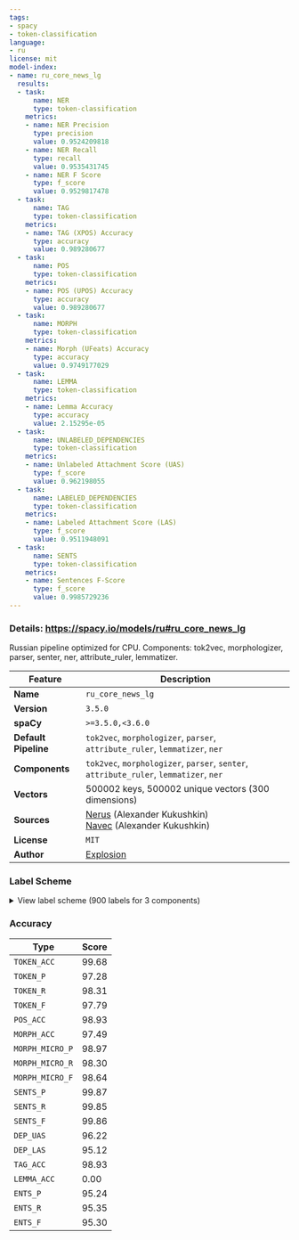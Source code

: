 ```yaml
---
tags:
- spacy
- token-classification
language:
- ru
license: mit
model-index:
- name: ru_core_news_lg
  results:
  - task:
      name: NER
      type: token-classification
    metrics:
    - name: NER Precision
      type: precision
      value: 0.9524209818
    - name: NER Recall
      type: recall
      value: 0.9535431745
    - name: NER F Score
      type: f_score
      value: 0.9529817478
  - task:
      name: TAG
      type: token-classification
    metrics:
    - name: TAG (XPOS) Accuracy
      type: accuracy
      value: 0.989280677
  - task:
      name: POS
      type: token-classification
    metrics:
    - name: POS (UPOS) Accuracy
      type: accuracy
      value: 0.989280677
  - task:
      name: MORPH
      type: token-classification
    metrics:
    - name: Morph (UFeats) Accuracy
      type: accuracy
      value: 0.9749177029
  - task:
      name: LEMMA
      type: token-classification
    metrics:
    - name: Lemma Accuracy
      type: accuracy
      value: 2.15295e-05
  - task:
      name: UNLABELED_DEPENDENCIES
      type: token-classification
    metrics:
    - name: Unlabeled Attachment Score (UAS)
      type: f_score
      value: 0.962198055
  - task:
      name: LABELED_DEPENDENCIES
      type: token-classification
    metrics:
    - name: Labeled Attachment Score (LAS)
      type: f_score
      value: 0.9511948091
  - task:
      name: SENTS
      type: token-classification
    metrics:
    - name: Sentences F-Score
      type: f_score
      value: 0.9985729236
---
```

### Details: https://spacy.io/models/ru#ru_core_news_lg

Russian pipeline optimized for CPU. Components: tok2vec, morphologizer, parser, senter, ner, attribute_ruler, lemmatizer.

| Feature | Description |
| --- | --- |
| **Name** | `ru_core_news_lg` |
| **Version** | `3.5.0` |
| **spaCy** | `>=3.5.0,<3.6.0` |
| **Default Pipeline** | `tok2vec`, `morphologizer`, `parser`, `attribute_ruler`, `lemmatizer`, `ner` |
| **Components** | `tok2vec`, `morphologizer`, `parser`, `senter`, `attribute_ruler`, `lemmatizer`, `ner` |
| **Vectors** | 500002 keys, 500002 unique vectors (300 dimensions) |
| **Sources** | [Nerus](https://github.com/natasha/nerus) (Alexander Kukushkin)<br />[Navec](https://github.com/natasha/navec) (Alexander Kukushkin) |
| **License** | `MIT` |
| **Author** | [Explosion](https://explosion.ai) |

### Label Scheme

<details>

<summary>View label scheme (900 labels for 3 components)</summary>

| Component | Labels |
| --- | --- |
| **`morphologizer`** | `Case=Nom\|Degree=Pos\|Number=Plur\|POS=ADJ`, `Animacy=Anim\|Case=Nom\|Gender=Masc\|Number=Plur\|POS=NOUN`, `Aspect=Perf\|Mood=Ind\|Number=Plur\|POS=VERB\|Tense=Past\|VerbForm=Fin\|Voice=Act`, `Animacy=Inan\|Case=Acc\|POS=NUM`, `Animacy=Inan\|Case=Gen\|Gender=Fem\|Number=Plur\|POS=NOUN`, `Case=Gen\|Degree=Pos\|Gender=Masc\|Number=Sing\|POS=ADJ`, `Animacy=Inan\|Case=Gen\|Gender=Masc\|Number=Sing\|POS=NOUN`, `POS=ADP`, `Case=Gen\|Gender=Fem\|Number=Sing\|POS=DET`, `Animacy=Inan\|Case=Gen\|Gender=Fem\|Number=Sing\|POS=NOUN`, `POS=PUNCT`, `Degree=Pos\|POS=ADV`, `Aspect=Imp\|Mood=Ind\|Number=Plur\|POS=VERB\|Tense=Past\|VerbForm=Fin\|Voice=Mid`, `Animacy=Inan\|Case=Nom\|Gender=Masc\|Number=Plur\|POS=NOUN`, `Animacy=Anim\|Case=Gen\|Gender=Masc\|Number=Plur\|POS=NOUN`, `Aspect=Perf\|Case=Gen\|Number=Plur\|POS=VERB\|Tense=Past\|VerbForm=Part\|Voice=Pass`, `Case=Loc\|Degree=Pos\|Number=Plur\|POS=ADJ`, `Animacy=Inan\|Case=Loc\|Gender=Neut\|Number=Plur\|POS=NOUN`, `Animacy=Inan\|Case=Loc\|Gender=Neut\|Number=Sing\|POS=PRON`, `Aspect=Imp\|Mood=Ind\|Number=Sing\|POS=VERB\|Person=Third\|Tense=Pres\|VerbForm=Fin\|Voice=Act`, `Animacy=Inan\|Case=Nom\|Gender=Neut\|Number=Sing\|POS=NOUN`, `Foreign=Yes\|POS=PROPN`, `Case=Loc\|Gender=Fem\|Number=Sing\|POS=NUM`, `Aspect=Imp\|Gender=Neut\|Mood=Ind\|Number=Sing\|POS=VERB\|Tense=Past\|VerbForm=Fin\|Voice=Act`, `Animacy=Anim\|Case=Gen\|Gender=Masc\|Number=Sing\|POS=NOUN`, `Animacy=Inan\|Case=Loc\|Gender=Masc\|Number=Sing\|POS=NOUN`, `POS=NUM`, `Animacy=Inan\|Case=Gen\|Gender=Masc\|Number=Plur\|POS=NOUN`, `Case=Nom\|Gender=Masc\|Number=Sing\|POS=PRON\|Person=Third`, `Aspect=Imp\|Gender=Masc\|Mood=Ind\|Number=Sing\|POS=AUX\|Tense=Past\|VerbForm=Fin\|Voice=Act`, `Animacy=Anim\|Case=Ins\|Gender=Masc\|Number=Sing\|POS=NOUN`, `Animacy=Inan\|Case=Dat\|Gender=Neut\|Number=Sing\|POS=NOUN`, `POS=DET`, `Animacy=Inan\|Case=Nom\|Gender=Fem\|Number=Sing\|POS=NOUN`, `Aspect=Perf\|Gender=Fem\|Mood=Ind\|Number=Sing\|POS=VERB\|Tense=Past\|VerbForm=Fin\|Voice=Act`, `Case=Dat\|Degree=Pos\|Number=Plur\|POS=ADJ`, `Animacy=Inan\|Case=Dat\|Gender=Fem\|Number=Plur\|POS=NOUN`, `Animacy=Inan\|Case=Nom\|Gender=Masc\|Number=Sing\|POS=NOUN`, `Aspect=Perf\|Gender=Masc\|Mood=Ind\|Number=Sing\|POS=VERB\|Tense=Past\|VerbForm=Fin\|Voice=Act`, `POS=SCONJ`, `Animacy=Inan\|Case=Ins\|Gender=Neut\|Number=Sing\|POS=NOUN`, `Case=Acc\|Gender=Neut\|Number=Sing\|POS=PRON\|Person=Third`, `Case=Acc\|POS=NUM`, `Case=Ins\|Degree=Pos\|Number=Plur\|POS=ADJ`, `Animacy=Inan\|Case=Ins\|Gender=Masc\|Number=Plur\|POS=NOUN`, `POS=CCONJ`, `Case=Nom\|POS=NUM`, `Animacy=Inan\|Case=Dat\|Gender=Masc\|Number=Sing\|POS=NOUN`, `Aspect=Perf\|Gender=Masc\|Number=Sing\|POS=VERB\|StyleVariant=Short\|Tense=Past\|VerbForm=Part\|Voice=Pass`, `Case=Nom\|Degree=Pos\|Gender=Masc\|Number=Sing\|POS=ADJ`, `Case=Ins\|Degree=Pos\|Gender=Neut\|Number=Sing\|POS=ADJ`, `Aspect=Imp\|Mood=Ind\|Number=Plur\|POS=VERB\|Person=Third\|Tense=Pres\|VerbForm=Fin\|Voice=Act`, `Case=Nom\|Gender=Masc\|Number=Sing\|POS=DET`, `Aspect=Imp\|Gender=Masc\|Mood=Ind\|Number=Sing\|POS=VERB\|Tense=Past\|VerbForm=Fin\|Voice=Act`, `Case=Acc\|Degree=Pos\|Gender=Fem\|Number=Sing\|POS=ADJ`, `Animacy=Inan\|Case=Acc\|Gender=Fem\|Number=Sing\|POS=NOUN`, `Case=Nom\|Gender=Fem\|Number=Sing\|POS=PRON`, `Aspect=Imp\|Mood=Ind\|Number=Sing\|POS=VERB\|Person=Third\|Tense=Pres\|VerbForm=Fin\|Voice=Mid`, `Case=Ins\|Degree=Pos\|Gender=Fem\|Number=Sing\|POS=ADJ`, `Animacy=Anim\|Case=Nom\|Gender=Fem\|Number=Sing\|POS=NOUN`, `Case=Dat\|Degree=Pos\|Gender=Fem\|Number=Sing\|POS=ADJ`, `Animacy=Inan\|Case=Dat\|Gender=Fem\|Number=Sing\|POS=NOUN`, `Animacy=Inan\|Case=Gen\|Gender=Neut\|Number=Sing\|POS=NOUN`, `Animacy=Inan\|Case=Nom\|Gender=Neut\|Number=Plur\|POS=NOUN`, `Degree=Pos\|Number=Plur\|POS=ADJ\|StyleVariant=Short`, `Aspect=Imp\|Mood=Ind\|Number=Plur\|POS=AUX\|Tense=Past\|VerbForm=Fin\|Voice=Act`, `Aspect=Perf\|POS=VERB\|VerbForm=Inf\|Voice=Act`, `Animacy=Inan\|Case=Acc\|Gender=Neut\|Number=Sing\|POS=PRON`, `Case=Loc\|Degree=Pos\|Gender=Fem\|Number=Sing\|POS=ADJ`, `Animacy=Inan\|Case=Loc\|Gender=Fem\|Number=Sing\|POS=NOUN`, `Animacy=Inan\|Case=Loc\|Gender=Masc\|Number=Plur\|POS=NOUN`, `Case=Gen\|Degree=Pos\|Gender=Fem\|Number=Sing\|POS=ADJ`, `Aspect=Perf\|Number=Plur\|POS=VERB\|StyleVariant=Short\|Tense=Past\|VerbForm=Part\|Voice=Pass`, `Animacy=Anim\|Case=Acc\|Gender=Masc\|POS=NUM`, `Animacy=Anim\|Case=Gen\|Gender=Fem\|Number=Plur\|POS=NOUN`, `Animacy=Anim\|Case=Acc\|Gender=Neut\|Number=Plur\|POS=NOUN`, `Mood=Cnd\|POS=SCONJ`, `Case=Nom\|Number=Plur\|POS=PRON\|Person=Third`, `POS=PART\|Polarity=Neg`, `Aspect=Imp\|POS=VERB\|VerbForm=Inf\|Voice=Mid`, `Animacy=Inan\|Aspect=Perf\|Case=Acc\|Number=Plur\|POS=VERB\|Tense=Past\|VerbForm=Part\|Voice=Pass`, `Animacy=Inan\|Case=Acc\|Gender=Fem\|Number=Plur\|POS=NOUN`, `POS=SPACE`, `Case=Nom\|Number=Plur\|POS=DET`, `Aspect=Imp\|Mood=Ind\|Number=Plur\|POS=VERB\|Tense=Past\|VerbForm=Fin\|Voice=Act`, `Animacy=Anim\|Case=Acc\|Gender=Masc\|Number=Sing\|POS=NOUN`, `Aspect=Imp\|Gender=Neut\|Mood=Ind\|Number=Sing\|POS=VERB\|Tense=Past\|VerbForm=Fin\|Voice=Mid`, `Animacy=Inan\|Case=Acc\|Gender=Masc\|Number=Sing\|POS=NOUN`, `Animacy=Anim\|Case=Acc\|Number=Plur\|POS=PRON`, `Animacy=Inan\|Case=Acc\|Gender=Neut\|Number=Sing\|POS=NOUN`, `Case=Gen\|Degree=Pos\|Gender=Neut\|Number=Sing\|POS=ADJ`, `Animacy=Anim\|Case=Gen\|Gender=Masc\|Number=Sing\|POS=PROPN`, `Animacy=Anim\|Case=Nom\|Gender=Fem\|Number=Sing\|POS=PROPN`, `Aspect=Imp\|Gender=Fem\|Mood=Ind\|Number=Sing\|POS=VERB\|Tense=Past\|VerbForm=Fin\|Voice=Act`, `POS=INTJ`, `Animacy=Inan\|Case=Loc\|Gender=Fem\|Number=Plur\|POS=NOUN`, `Animacy=Inan\|Case=Nom\|Gender=Neut\|Number=Sing\|POS=PRON`, `Aspect=Imp\|Gender=Fem\|Mood=Ind\|Number=Sing\|POS=AUX\|Tense=Past\|VerbForm=Fin\|Voice=Act`, `Case=Nom\|Degree=Pos\|Gender=Fem\|Number=Sing\|POS=ADJ`, `Case=Acc\|Gender=Masc\|Number=Sing\|POS=PRON\|Person=Third`, `Case=Nom\|Number=Plur\|POS=PRON`, `Aspect=Imp\|Gender=Masc\|Mood=Ind\|Number=Sing\|POS=VERB\|Tense=Past\|VerbForm=Fin\|Voice=Mid`, `Aspect=Imp\|Gender=Masc\|Mood=Ind\|Number=Sing\|POS=VERB\|Tense=Past\|VerbForm=Fin\|Voice=Pass`, `Degree=Pos\|Gender=Fem\|Number=Sing\|POS=ADJ\|StyleVariant=Short`, `Case=Gen\|Gender=Masc\|Number=Sing\|POS=PRON\|Person=Third`, `Case=Gen\|POS=PRON`, `Animacy=Inan\|Case=Dat\|Gender=Neut\|Number=Plur\|POS=NOUN`, `Animacy=Anim\|Case=Nom\|Gender=Masc\|Number=Sing\|POS=PROPN`, `Aspect=Imp\|POS=VERB\|VerbForm=Inf\|Voice=Act`, `Animacy=Anim\|Case=Nom\|Gender=Masc\|Number=Sing\|POS=NOUN`, `Case=Acc\|Gender=Fem\|Number=Sing\|POS=PRON\|Person=Third`, `Animacy=Inan\|Case=Acc\|Number=Plur\|POS=DET`, `Case=Nom\|POS=PRON`, `Animacy=Anim\|Case=Ins\|Gender=Masc\|Number=Plur\|POS=NOUN`, `POS=ADJ`, `Case=Loc\|Degree=Pos\|Gender=Masc\|Number=Sing\|POS=ADJ`, `Animacy=Inan\|Case=Gen\|Gender=Fem\|Number=Sing\|POS=PROPN`, `Aspect=Imp\|Mood=Ind\|Number=Sing\|POS=AUX\|Person=Third\|Tense=Pres\|VerbForm=Fin\|Voice=Act`, `Case=Nom\|Gender=Fem\|Number=Sing\|POS=PRON\|Person=Third`, `Case=Ins\|Gender=Masc\|Number=Sing\|POS=DET`, `Animacy=Inan\|Case=Ins\|Gender=Masc\|Number=Sing\|POS=NOUN`, `Aspect=Perf\|Case=Acc\|Gender=Neut\|Number=Sing\|POS=VERB\|Tense=Past\|VerbForm=Part\|Voice=Pass`, `Animacy=Inan\|Case=Loc\|Gender=Neut\|Number=Sing\|POS=NOUN`, `Animacy=Inan\|Case=Gen\|Gender=Masc\|Number=Sing\|POS=PROPN`, `Case=Nom\|Number=Sing\|POS=PRON\|Person=First`, `Aspect=Imp\|Mood=Ind\|Number=Sing\|POS=VERB\|Person=First\|Tense=Pres\|VerbForm=Fin\|Voice=Act`, `Animacy=Inan\|Case=Acc\|Degree=Pos\|Gender=Masc\|Number=Sing\|POS=ADJ`, `Mood=Cnd\|POS=AUX`, `Case=Nom\|Number=Plur\|POS=PRON\|Person=First`, `Case=Gen\|Number=Plur\|POS=DET`, `Animacy=Inan\|Case=Ins\|Gender=Masc\|Number=Sing\|POS=PROPN`, `Aspect=Imp\|Case=Gen\|Gender=Masc\|Number=Sing\|POS=VERB\|Tense=Pres\|VerbForm=Part\|Voice=Act`, `Animacy=Inan\|Case=Ins\|Gender=Neut\|Number=Sing\|POS=PRON`, `Aspect=Perf\|POS=VERB\|VerbForm=Inf\|Voice=Mid`, `Aspect=Perf\|Case=Gen\|Number=Plur\|POS=VERB\|Tense=Past\|VerbForm=Part\|Voice=Act`, `Animacy=Inan\|Case=Acc\|Gender=Masc\|Number=Sing\|POS=PROPN`, `Animacy=Inan\|Case=Acc\|Gender=Neut\|Number=Sing\|POS=DET`, `POS=PART`, `Case=Dat\|Gender=Masc\|Number=Sing\|POS=DET`, `Aspect=Perf\|Mood=Ind\|Number=Plur\|POS=VERB\|Person=Third\|Tense=Fut\|VerbForm=Fin\|Voice=Mid`, `Aspect=Perf\|Gender=Masc\|Mood=Ind\|Number=Sing\|POS=VERB\|Tense=Past\|VerbForm=Fin\|Voice=Mid`, `Case=Nom\|Gender=Masc\|Number=Sing\|POS=NUM`, `Animacy=Anim\|Case=Dat\|Gender=Fem\|Number=Sing\|POS=PROPN`, `Aspect=Perf\|Mood=Ind\|Number=Sing\|POS=VERB\|Person=Third\|Tense=Fut\|VerbForm=Fin\|Voice=Mid`, `Case=Loc\|Gender=Masc\|Number=Sing\|POS=DET`, `Aspect=Perf\|Gender=Neut\|Mood=Ind\|Number=Sing\|POS=VERB\|Tense=Past\|VerbForm=Fin\|Voice=Act`, `Degree=Pos\|Gender=Neut\|Number=Sing\|POS=ADJ\|StyleVariant=Short`, `Animacy=Inan\|Case=Gen\|Gender=Neut\|Number=Plur\|POS=NOUN`, `Animacy=Anim\|Case=Dat\|Gender=Masc\|Number=Sing\|POS=NOUN`, `Case=Nom\|Gender=Neut\|Number=Sing\|POS=PRON\|Person=Third`, `Aspect=Perf\|Gender=Neut\|Number=Sing\|POS=VERB\|StyleVariant=Short\|Tense=Past\|VerbForm=Part\|Voice=Pass`, `Animacy=Inan\|Case=Loc\|Gender=Fem\|Number=Sing\|POS=PROPN`, `Animacy=Inan\|Case=Acc\|Gender=Masc\|Number=Plur\|POS=NOUN`, `Aspect=Perf\|Mood=Ind\|Number=Plur\|POS=VERB\|Person=Third\|Tense=Fut\|VerbForm=Fin\|Voice=Act`, `Aspect=Perf\|Mood=Ind\|Number=Plur\|POS=VERB\|Tense=Past\|VerbForm=Fin\|Voice=Mid`, `Animacy=Inan\|Case=Gen\|Gender=Neut\|Number=Sing\|POS=PRON`, `Aspect=Perf\|Case=Loc\|Gender=Neut\|Number=Sing\|POS=VERB\|Tense=Past\|VerbForm=Part\|Voice=Pass`, `Animacy=Inan\|Case=Loc\|Gender=Neut\|Number=Sing\|POS=PROPN`, `Case=Dat\|Degree=Pos\|Gender=Masc\|Number=Sing\|POS=ADJ`, `Animacy=Inan\|Case=Dat\|Gender=Masc\|Number=Plur\|POS=PROPN`, `Animacy=Inan\|Case=Acc\|Degree=Pos\|Number=Plur\|POS=ADJ`, `Animacy=Inan\|Case=Acc\|Gender=Neut\|Number=Plur\|POS=NOUN`, `Foreign=Yes\|POS=X`, `Animacy=Inan\|Case=Loc\|Gender=Masc\|Number=Sing\|POS=PROPN`, `Aspect=Imp\|POS=VERB\|Tense=Pres\|VerbForm=Conv\|Voice=Act`, `Case=Gen\|Degree=Pos\|Number=Plur\|POS=ADJ`, `Animacy=Inan\|Case=Ins\|Gender=Fem\|Number=Sing\|POS=NOUN`, `Aspect=Imp\|Gender=Neut\|Mood=Ind\|Number=Sing\|POS=AUX\|Tense=Past\|VerbForm=Fin\|Voice=Act`, `Case=Nom\|Degree=Pos\|Gender=Neut\|Number=Sing\|POS=ADJ`, `Aspect=Imp\|Case=Nom\|Number=Plur\|POS=VERB\|Tense=Past\|VerbForm=Part\|Voice=Act`, `Case=Gen\|POS=NUM`, `Animacy=Inan\|Case=Acc\|Gender=Masc\|POS=NUM`, `Aspect=Imp\|Case=Gen\|Number=Plur\|POS=VERB\|Tense=Pres\|VerbForm=Part\|Voice=Act`, `Animacy=Inan\|Case=Ins\|Gender=Fem\|Number=Sing\|POS=PROPN`, `Animacy=Inan\|Case=Ins\|Gender=Neut\|Number=Sing\|POS=PROPN`, `Animacy=Inan\|Case=Nom\|Gender=Fem\|Number=Plur\|POS=NOUN`, `Aspect=Imp\|Mood=Ind\|Number=Sing\|POS=VERB\|Person=Third\|Tense=Pres\|VerbForm=Fin\|Voice=Pass`, `Aspect=Imp\|POS=VERB\|VerbForm=Inf\|Voice=Pass`, `Case=Gen\|Gender=Fem\|Number=Sing\|POS=NUM`, `Case=Ins\|Degree=Pos\|Gender=Masc\|Number=Sing\|POS=ADJ`, `Animacy=Inan\|Case=Acc\|Degree=Pos\|Gender=Neut\|Number=Sing\|POS=ADJ`, `Aspect=Perf\|Mood=Ind\|Number=Sing\|POS=VERB\|Person=Third\|Tense=Fut\|VerbForm=Fin\|Voice=Act`, `Animacy=Inan\|Case=Ins\|Gender=Neut\|Number=Plur\|POS=NOUN`, `Case=Loc\|Gender=Fem\|Number=Sing\|POS=DET`, `Animacy=Inan\|Case=Nom\|Gender=Masc\|Number=Sing\|POS=PROPN`, `Case=Loc\|Gender=Masc\|Number=Sing\|POS=PRON`, `Aspect=Perf\|Gender=Neut\|Mood=Ind\|Number=Sing\|POS=VERB\|Tense=Past\|VerbForm=Fin\|Voice=Mid`, `Animacy=Anim\|Case=Dat\|Gender=Masc\|Number=Plur\|POS=NOUN`, `Animacy=Anim\|Case=Acc\|Gender=Masc\|Number=Plur\|POS=NOUN`, `Animacy=Anim\|Case=Acc\|Gender=Masc\|Number=Sing\|POS=PROPN`, `Animacy=Anim\|Case=Ins\|Gender=Masc\|Number=Sing\|POS=PROPN`, `Aspect=Perf\|Case=Gen\|Gender=Masc\|Number=Sing\|POS=VERB\|Tense=Past\|VerbForm=Part\|Voice=Act`, `Animacy=Inan\|Case=Nom\|Gender=Fem\|Number=Sing\|POS=PROPN`, `Animacy=Inan\|Case=Acc\|Number=Plur\|POS=PRON\|Person=Third`, `Case=Nom\|Gender=Masc\|Number=Sing\|POS=PRON`, `Case=Dat\|POS=PRON`, `Aspect=Imp\|Mood=Ind\|Number=Plur\|POS=VERB\|Person=Third\|Tense=Pres\|VerbForm=Fin\|Voice=Mid`, `Animacy=Inan\|Case=Nom\|Gender=Neut\|Number=Sing\|POS=PROPN`, `Animacy=Inan\|Case=Nom\|Gender=Fem\|Number=Plur\|POS=PROPN`, `Case=Dat\|Gender=Fem\|Number=Sing\|POS=PRON`, `Case=Ins\|Number=Plur\|POS=PRON\|Person=Third`, `Animacy=Inan\|Case=Acc\|Gender=Fem\|Number=Sing\|POS=PROPN`, `Animacy=Inan\|Case=Dat\|Gender=Masc\|Number=Plur\|POS=NOUN`, `Aspect=Perf\|Case=Gen\|Gender=Fem\|Number=Sing\|POS=VERB\|Tense=Past\|VerbForm=Part\|Voice=Pass`, `Aspect=Imp\|POS=AUX\|VerbForm=Inf\|Voice=Act`, `Aspect=Imp\|Mood=Ind\|Number=Plur\|POS=AUX\|Person=Third\|Tense=Pres\|VerbForm=Fin\|Voice=Act`, `Aspect=Imp\|Case=Gen\|Gender=Fem\|Number=Sing\|POS=VERB\|Tense=Pres\|VerbForm=Part\|Voice=Act`, `Aspect=Perf\|Case=Dat\|Number=Plur\|POS=VERB\|Tense=Past\|VerbForm=Part\|Voice=Pass`, `Degree=Pos\|Gender=Masc\|Number=Sing\|POS=ADJ\|StyleVariant=Short`, `Degree=Cmp\|POS=ADV`, `Aspect=Perf\|Case=Loc\|Number=Plur\|POS=VERB\|Tense=Past\|VerbForm=Part\|Voice=Pass`, `Aspect=Imp\|Case=Ins\|Gender=Fem\|Number=Sing\|POS=VERB\|Tense=Pres\|VerbForm=Part\|Voice=Pass`, `Aspect=Perf\|Gender=Fem\|Mood=Ind\|Number=Sing\|POS=VERB\|Tense=Past\|VerbForm=Fin\|Voice=Mid`, `Aspect=Imp\|Gender=Neut\|Mood=Ind\|Number=Sing\|POS=VERB\|Tense=Past\|VerbForm=Fin\|Voice=Pass`, `Aspect=Imp\|Mood=Ind\|Number=Plur\|POS=AUX\|Person=First\|Tense=Pres\|VerbForm=Fin\|Voice=Act`, `Case=Ins\|Number=Plur\|POS=DET`, `Aspect=Perf\|Mood=Ind\|Number=Plur\|POS=VERB\|Person=First\|Tense=Fut\|VerbForm=Fin\|Voice=Act`, `Aspect=Imp\|Case=Acc\|Gender=Fem\|Number=Sing\|POS=VERB\|Tense=Pres\|VerbForm=Part\|Voice=Act`, `Animacy=Inan\|Case=Dat\|Gender=Neut\|Number=Sing\|POS=PRON`, `Case=Loc\|Degree=Pos\|Gender=Neut\|Number=Sing\|POS=ADJ`, `Animacy=Inan\|Case=Gen\|Gender=Fem\|Number=Plur\|POS=PROPN`, `Case=Nom\|Gender=Neut\|Number=Sing\|POS=DET`, `Animacy=Inan\|Case=Gen\|Gender=Neut\|Number=Sing\|POS=PROPN`, `Aspect=Imp\|Case=Nom\|Number=Plur\|POS=VERB\|Tense=Pres\|VerbForm=Part\|Voice=Act`, `Case=Gen\|Gender=Masc\|POS=NUM`, `Animacy=Anim\|Case=Dat\|Gender=Fem\|Number=Sing\|POS=NOUN`, `Aspect=Imp\|Case=Ins\|Gender=Fem\|Number=Sing\|POS=VERB\|Tense=Pres\|VerbForm=Part\|Voice=Act`, `Animacy=Anim\|Case=Ins\|Gender=Fem\|Number=Sing\|POS=NOUN`, `Aspect=Imp\|Case=Nom\|Gender=Fem\|Number=Sing\|POS=VERB\|Tense=Past\|VerbForm=Part\|Voice=Act`, `Aspect=Perf\|Gender=Fem\|Number=Sing\|POS=VERB\|StyleVariant=Short\|Tense=Past\|VerbForm=Part\|Voice=Pass`, `Aspect=Perf\|POS=VERB\|Tense=Past\|VerbForm=Conv\|Voice=Act`, `Aspect=Imp\|Case=Ins\|Gender=Masc\|Number=Sing\|POS=VERB\|Tense=Pres\|VerbForm=Part\|Voice=Pass`, `Case=Loc\|Gender=Neut\|Number=Sing\|POS=DET`, `Animacy=Anim\|Case=Gen\|Gender=Fem\|Number=Sing\|POS=NOUN`, `Animacy=Inan\|Case=Acc\|Gender=Neut\|Number=Sing\|POS=PROPN`, `Aspect=Imp\|Case=Loc\|Gender=Masc\|Number=Sing\|POS=VERB\|Tense=Pres\|VerbForm=Part\|Voice=Act`, `Aspect=Imp\|Case=Dat\|Number=Plur\|POS=VERB\|Tense=Pres\|VerbForm=Part\|Voice=Act`, `Aspect=Perf\|Case=Nom\|Gender=Masc\|Number=Sing\|POS=VERB\|Tense=Past\|VerbForm=Part\|Voice=Pass`, `Aspect=Perf\|Case=Loc\|Gender=Fem\|Number=Sing\|POS=VERB\|Tense=Past\|VerbForm=Part\|Voice=Pass`, `Case=Dat\|Number=Sing\|POS=PRON\|Person=Second`, `Case=Nom\|Gender=Fem\|Number=Sing\|POS=DET`, `POS=ADV`, `Case=Acc\|POS=PRON`, `Animacy=Anim\|Case=Loc\|Gender=Masc\|Number=Sing\|POS=NOUN`, `Case=Ins\|Gender=Masc\|Number=Sing\|POS=NUM`, `Case=Ins\|POS=NUM`, `Aspect=Imp\|Mood=Ind\|Number=Plur\|POS=VERB\|Person=First\|Tense=Pres\|VerbForm=Fin\|Voice=Act`, `Aspect=Perf\|Case=Nom\|Gender=Fem\|Number=Sing\|POS=VERB\|Tense=Past\|VerbForm=Part\|Voice=Pass`, `Animacy=Inan\|Case=Ins\|Gender=Fem\|Number=Plur\|POS=NOUN`, `Case=Gen\|Gender=Masc\|Number=Sing\|POS=DET`, `Aspect=Imp\|Case=Nom\|Gender=Masc\|Number=Sing\|POS=VERB\|Tense=Pres\|VerbForm=Part\|Voice=Act`, `Animacy=Anim\|Case=Acc\|Degree=Pos\|Number=Plur\|POS=ADJ`, `Case=Dat\|Gender=Fem\|Number=Sing\|POS=PRON\|Person=Third`, `Case=Gen\|Gender=Masc\|Number=Sing\|POS=NUM`, `Case=Acc\|Gender=Masc\|Number=Sing\|POS=DET`, `Aspect=Perf\|Case=Ins\|Gender=Fem\|Number=Sing\|POS=VERB\|Tense=Past\|VerbForm=Part\|Voice=Pass`, `Case=Loc\|POS=PRON`, `Animacy=Inan\|Case=Acc\|Degree=Pos\|Number=Plur\|POS=DET`, `Animacy=Inan\|Case=Dat\|Gender=Masc\|Number=Sing\|POS=PROPN`, `Case=Loc\|Gender=Masc\|Number=Sing\|POS=PRON\|Person=Third`, `Animacy=Anim\|Aspect=Perf\|Case=Acc\|Gender=Masc\|Number=Sing\|POS=VERB\|Tense=Past\|VerbForm=Part\|Voice=Pass`, `Case=Loc\|Gender=Fem\|Number=Sing\|POS=PRON`, `Aspect=Perf\|Case=Ins\|Number=Plur\|POS=VERB\|Tense=Past\|VerbForm=Part\|Voice=Pass`, `Animacy=Anim\|Case=Acc\|Degree=Pos\|Gender=Masc\|Number=Sing\|POS=ADJ`, `Aspect=Imp\|Mood=Imp\|Number=Plur\|POS=VERB\|Person=Second\|VerbForm=Fin\|Voice=Act`, `Case=Nom\|Number=Plur\|POS=PRON\|Person=Second`, `Aspect=Perf\|Mood=Ind\|Number=Plur\|POS=VERB\|Person=Second\|Tense=Fut\|VerbForm=Fin\|Voice=Act`, `POS=SYM`, `Degree=Cmp\|POS=ADJ`, `Animacy=Inan\|Case=Dat\|Gender=Fem\|Number=Sing\|POS=PROPN`, `Aspect=Imp\|Case=Nom\|Gender=Masc\|Number=Sing\|POS=VERB\|Tense=Pres\|VerbForm=Part\|Voice=Pass`, `Case=Acc\|Gender=Masc\|POS=NUM`, `Animacy=Inan\|Case=Nom\|Gender=Masc\|Number=Plur\|POS=PROPN`, `Case=Nom\|Gender=Fem\|POS=NUM`, `Animacy=Inan\|Case=Loc\|Gender=Masc\|Number=Plur\|POS=PROPN`, `Animacy=Anim\|Case=Acc\|Gender=Fem\|Number=Sing\|POS=NOUN`, `Animacy=Anim\|Case=Acc\|Gender=Fem\|Number=Sing\|POS=PROPN`, `Aspect=Perf\|Case=Gen\|Gender=Masc\|Number=Sing\|POS=VERB\|Tense=Past\|VerbForm=Part\|Voice=Pass`, `Animacy=Inan\|Case=Gen\|Gender=Masc\|Number=Plur\|POS=PROPN`, `Degree=Pos\|POS=ADJ`, `Case=Ins\|Degree=Sup\|Gender=Fem\|Number=Sing\|POS=ADJ`, `Animacy=Inan\|Case=Ins\|Gender=Masc\|Number=Plur\|POS=PROPN`, `Animacy=Anim\|Case=Dat\|Gender=Masc\|Number=Sing\|POS=PROPN`, `Aspect=Imp\|Mood=Ind\|Number=Plur\|POS=VERB\|Tense=Past\|VerbForm=Fin\|Voice=Pass`, `Aspect=Imp\|Case=Acc\|Gender=Fem\|Number=Sing\|POS=VERB\|Tense=Pres\|VerbForm=Part\|Voice=Pass`, `Case=Gen\|Number=Plur\|POS=PRON\|Person=Third`, `Animacy=Inan\|Case=Acc\|Number=Plur\|POS=PRON`, `Animacy=Anim\|Case=Nom\|Gender=Neut\|Number=Plur\|POS=NOUN`, `Animacy=Anim\|Case=Gen\|Gender=Neut\|Number=Plur\|POS=NOUN`, `Degree=Pos\|Gender=Neut\|Number=Sing\|POS=PUNCT\|StyleVariant=Short`, `Case=Ins\|Degree=Sup\|Gender=Neut\|Number=Sing\|POS=ADJ`, `Aspect=Imp\|Case=Nom\|Gender=Fem\|Number=Sing\|POS=VERB\|Tense=Pres\|VerbForm=Part\|Voice=Pass`, `Animacy=Anim\|Case=Ins\|Gender=Fem\|Number=Plur\|POS=NOUN`, `Animacy=Anim\|Case=Acc\|Gender=Fem\|Number=Plur\|POS=NOUN`, `Case=Dat\|Degree=Pos\|Gender=Neut\|Number=Sing\|POS=ADJ`, `Animacy=Anim\|Case=Nom\|Gender=Fem\|Number=Plur\|POS=NOUN`, `Animacy=Anim\|Case=Dat\|Gender=Fem\|Number=Plur\|POS=NOUN`, `Animacy=Inan\|Case=Nom\|Gender=Neut\|Number=Sing\|POS=SCONJ`, `Case=Loc\|Gender=Neut\|Number=Sing\|POS=PRON`, `Aspect=Imp\|Case=Nom\|Gender=Fem\|Number=Sing\|POS=VERB\|Tense=Pres\|VerbForm=Part\|Voice=Act`, `Aspect=Imp\|Gender=Fem\|Mood=Ind\|Number=Sing\|POS=VERB\|Tense=Past\|VerbForm=Fin\|Voice=Mid`, `Aspect=Imp\|Mood=Ind\|Number=Sing\|POS=VERB\|Person=First\|Tense=Pres\|VerbForm=Fin\|Voice=Mid`, `Case=Dat\|Number=Sing\|POS=PRON\|Person=First`, `Case=Acc\|Gender=Fem\|Number=Sing\|POS=DET`, `Aspect=Imp\|Mood=Ind\|Number=Plur\|POS=VERB\|Person=Second\|Tense=Pres\|VerbForm=Fin\|Voice=Mid`, `POS=NOUN`, `Case=Dat\|Number=Plur\|POS=PRON\|Person=Third`, `Degree=Cmp\|POS=NUM`, `Case=Gen\|Gender=Neut\|Number=Sing\|POS=NUM`, `Aspect=Imp\|Case=Nom\|Number=Plur\|POS=VERB\|Tense=Pres\|VerbForm=Part\|Voice=Pass`, `Case=Loc\|Number=Plur\|POS=DET`, `Aspect=Perf\|Case=Gen\|Gender=Neut\|Number=Sing\|POS=VERB\|Tense=Past\|VerbForm=Part\|Voice=Pass`, `Aspect=Perf\|Case=Nom\|Gender=Neut\|Number=Sing\|POS=VERB\|Tense=Past\|VerbForm=Part\|Voice=Act`, `Case=Dat\|POS=NUM`, `Animacy=Anim\|Aspect=Imp\|Case=Acc\|Number=Plur\|POS=VERB\|Tense=Pres\|VerbForm=Part\|Voice=Act`, `Case=Ins\|Gender=Fem\|Number=Sing\|POS=PRON\|Person=Third`, `Animacy=Anim\|Case=Voc\|Gender=Masc\|Number=Sing\|POS=NOUN`, `Case=Gen\|Gender=Fem\|Number=Sing\|POS=PRON\|Person=Third`, `Case=Nom\|Degree=Pos\|Gender=Fem\|Number=Sing\|POS=NUM`, `Animacy=Anim\|Case=Gen\|Gender=Fem\|Number=Sing\|POS=PROPN`, `Animacy=Anim\|Case=Nom\|Gender=Neut\|Number=Sing\|POS=NOUN`, `Animacy=Inan\|Case=Acc\|Gender=Fem\|POS=NUM`, `Aspect=Perf\|Case=Loc\|Gender=Masc\|Number=Sing\|POS=VERB\|Tense=Past\|VerbForm=Part\|Voice=Act`, `Aspect=Perf\|Case=Acc\|Gender=Fem\|Number=Sing\|POS=VERB\|Tense=Past\|VerbForm=Part\|Voice=Act`, `Animacy=Anim\|Case=Acc\|Gender=Masc\|Number=Sing\|POS=PRON`, `Case=Ins\|Gender=Fem\|Number=Sing\|POS=DET`, `Animacy=Anim\|Case=Gen\|Gender=Masc\|Number=Plur\|POS=PROPN`, `Animacy=Inan\|Case=Par\|Gender=Masc\|Number=Sing\|POS=NOUN`, `Aspect=Imp\|Gender=Fem\|Mood=Ind\|Number=Sing\|POS=VERB\|Tense=Past\|VerbForm=Fin\|Voice=Pass`, `Aspect=Perf\|Case=Nom\|Number=Plur\|POS=VERB\|Tense=Past\|VerbForm=Part\|Voice=Act`, `Case=Gen\|Gender=Masc\|Number=Sing\|POS=PRON`, `Case=Gen\|Number=Plur\|POS=DET\|Person=Third`, `Animacy=Inan\|Case=Dat\|Gender=Neut\|Number=Sing\|POS=PROPN`, `Animacy=Inan\|Case=Gen\|Gender=Masc\|Number=Sing\|POS=ADV`, `Case=Nom\|Gender=Fem\|Number=Sing\|POS=NUM`, `Aspect=Perf\|Case=Loc\|Gender=Masc\|Number=Sing\|POS=VERB\|Tense=Past\|VerbForm=Part\|Voice=Pass`, `Aspect=Imp\|Case=Gen\|Gender=Masc\|Number=Sing\|POS=VERB\|Tense=Pres\|VerbForm=Part\|Voice=Pass`, `Case=Nom\|Gender=Masc\|POS=NUM`, `Aspect=Imp\|Case=Dat\|Gender=Masc\|Number=Sing\|POS=VERB\|Tense=Past\|VerbForm=Part\|Voice=Act`, `Case=Loc\|Gender=Fem\|Number=Sing\|POS=PRON\|Person=Third`, `Animacy=Anim\|Case=Ins\|Gender=Neut\|Number=Plur\|POS=NOUN`, `Animacy=Inan\|Aspect=Perf\|Case=Acc\|Gender=Masc\|Number=Sing\|POS=VERB\|Tense=Past\|VerbForm=Part\|Voice=Act`, `Aspect=Imp\|Case=Nom\|Gender=Masc\|Number=Sing\|POS=VERB\|Tense=Past\|VerbForm=Part\|Voice=Act`, `Aspect=Perf\|Case=Gen\|Gender=Neut\|Number=Sing\|POS=VERB\|Tense=Past\|VerbForm=Part\|Voice=Act`, `Case=Gen\|Gender=Fem\|POS=NUM`, `Animacy=Anim\|Aspect=Imp\|Case=Acc\|Gender=Masc\|Number=Sing\|POS=VERB\|Tense=Pres\|VerbForm=Part\|Voice=Act`, `Aspect=Perf\|Case=Nom\|Gender=Masc\|Number=Sing\|POS=VERB\|Tense=Past\|VerbForm=Part\|Voice=Act`, `POS=ADV\|Polarity=Neg`, `Case=Dat\|Gender=Neut\|Number=Sing\|POS=PRON`, `Aspect=Perf\|Case=Nom\|Number=Plur\|POS=VERB\|Tense=Past\|VerbForm=Part\|Voice=Pass`, `Case=Acc\|Gender=Neut\|POS=NUM`, `Aspect=Imp\|Mood=Imp\|Number=Sing\|POS=VERB\|Person=Second\|VerbForm=Fin\|Voice=Act`, `Case=Gen\|Number=Sing\|POS=PRON\|Person=First`, `Case=Nom\|Gender=Neut\|POS=NUM`, `Case=Gen\|POS=VERB\|Polarity=Neg`, `Aspect=Imp\|Mood=Ind\|Number=Plur\|POS=VERB\|Person=Second\|Tense=Pres\|VerbForm=Fin\|Voice=Act`, `Case=Gen\|Gender=Fem\|Number=Sing\|POS=PRON`, `Aspect=Imp\|Case=Dat\|Gender=Masc\|Number=Sing\|POS=VERB\|Tense=Pres\|VerbForm=Part\|Voice=Act`, `Case=Loc\|Number=Plur\|POS=PRON`, `Case=Loc\|Number=Plur\|POS=PRON\|Person=Third`, `Case=Gen\|Number=Plur\|POS=PRON`, `Aspect=Perf\|Case=Dat\|Number=Plur\|POS=VERB\|Tense=Past\|VerbForm=Part\|Voice=Act`, `Case=Acc\|Gender=Fem\|Number=Sing\|POS=NUM`, `Aspect=Imp\|Case=Dat\|Gender=Fem\|Number=Sing\|POS=VERB\|Tense=Pres\|VerbForm=Part\|Voice=Act`, `Animacy=Inan\|Aspect=Perf\|Case=Acc\|Gender=Masc\|Number=Sing\|POS=VERB\|Tense=Past\|VerbForm=Part\|Voice=Pass`, `POS=CCONJ\|Polarity=Neg`, `Animacy=Inan\|Aspect=Imp\|Case=Acc\|Gender=Masc\|Number=Sing\|POS=VERB\|Tense=Past\|VerbForm=Part\|Voice=Act`, `Aspect=Imp\|Case=Gen\|Number=Plur\|POS=VERB\|Tense=Pres\|VerbForm=Part\|Voice=Pass`, `Case=Ins\|Gender=Masc\|Number=Sing\|POS=PRON\|Person=Third`, `Case=Dat\|Gender=Neut\|Number=Sing\|POS=DET`, `Aspect=Imp\|Gender=Neut\|Mood=Ind\|Number=Sing\|POS=PRON\|Tense=Past\|VerbForm=Fin\|Voice=Act`, `Aspect=Imp\|POS=VERB\|Tense=Pres\|VerbForm=Conv\|Voice=Mid`, `Case=Gen\|Gender=Neut\|Number=Sing\|POS=DET`, `Case=Nom\|Number=Sing\|POS=PRON\|Person=Second`, `Aspect=Imp\|Mood=Ind\|Number=Sing\|POS=VERB\|Person=Second\|Tense=Pres\|VerbForm=Fin\|Voice=Act`, `Animacy=Inan\|Case=Loc\|Gender=Fem\|Number=Plur\|POS=PROPN`, `Aspect=Perf\|Case=Nom\|Gender=Fem\|Number=Sing\|POS=VERB\|Tense=Past\|VerbForm=Part\|Voice=Act`, `Aspect=Imp\|Mood=Ind\|Number=Plur\|POS=VERB\|Person=Third\|Tense=Pres\|VerbForm=Fin\|Voice=Pass`, `Case=Ins\|Gender=Neut\|Number=Sing\|POS=DET`, `Animacy=Anim\|Case=Acc\|POS=NUM`, `Aspect=Imp\|Number=Plur\|POS=VERB\|StyleVariant=Short\|Tense=Past\|VerbForm=Part\|Voice=Pass`, `Aspect=Imp\|Gender=Masc\|Number=Sing\|POS=VERB\|StyleVariant=Short\|Tense=Past\|VerbForm=Part\|Voice=Pass`, `Case=Dat\|Gender=Masc\|Number=Sing\|POS=PRON\|Person=Third`, `Case=Loc\|Gender=Masc\|Number=Sing\|POS=NUM`, `Case=Dat\|Gender=Masc\|Number=Sing\|POS=NUM`, `Aspect=Imp\|Case=Gen\|Gender=Masc\|Number=Sing\|POS=VERB\|Tense=Past\|VerbForm=Part\|Voice=Act`, `Animacy=Anim\|Case=Gen\|Gender=Neut\|Number=Sing\|POS=NOUN`, `Case=Loc\|Degree=Sup\|Gender=Masc\|Number=Sing\|POS=ADJ`, `Case=Gen\|Number=Plur\|POS=PRON\|Person=First`, `Case=Dat\|Number=Plur\|POS=PRON\|Person=First`, `Case=Gen\|Number=Plur\|POS=PRON\|Person=Second`, `Aspect=Perf\|Mood=Imp\|Number=Plur\|POS=VERB\|Person=Second\|VerbForm=Fin\|Voice=Act`, `Aspect=Perf\|Case=Acc\|Gender=Neut\|Number=Sing\|POS=VERB\|Tense=Past\|VerbForm=Part\|Voice=Act`, `Case=Acc\|Number=Sing\|POS=PRON\|Person=First`, `Foreign=Yes\|POS=PUNCT`, `Aspect=Imp\|Mood=Ind\|Number=Sing\|POS=PRON\|Person=Third\|Tense=Pres\|VerbForm=Fin\|Voice=Act`, `Aspect=Imp\|Mood=Ind\|Number=Sing\|POS=AUX\|Person=First\|Tense=Pres\|VerbForm=Fin\|Voice=Act`, `Case=Gen\|Gender=Fem\|Number=Sing\|POS=DET\|Person=Third`, `Case=Dat\|Degree=Sup\|Number=Plur\|POS=ADJ`, `Aspect=Perf\|Case=Acc\|Gender=Fem\|Number=Sing\|POS=VERB\|Tense=Past\|VerbForm=Part\|Voice=Pass`, `Aspect=Perf\|Case=Dat\|Gender=Masc\|Number=Sing\|POS=VERB\|Tense=Past\|VerbForm=Part\|Voice=Pass`, `Case=Loc\|POS=NUM`, `Aspect=Imp\|Mood=Ind\|Number=Plur\|POS=VERB\|Person=First\|Tense=Pres\|VerbForm=Fin\|Voice=Mid`, `Case=Dat\|Number=Plur\|POS=DET`, `Aspect=Imp\|POS=AUX\|Tense=Pres\|VerbForm=Conv\|Voice=Act`, `Aspect=Perf\|Case=Ins\|Gender=Masc\|Number=Sing\|POS=VERB\|Tense=Past\|VerbForm=Part\|Voice=Pass`, `Aspect=Imp\|Case=Nom\|Gender=Neut\|Number=Sing\|POS=VERB\|Tense=Pres\|VerbForm=Part\|Voice=Act`, `Case=Ins\|POS=PRON`, `Case=Ins\|Gender=Neut\|Number=Sing\|POS=PRON`, `Aspect=Perf\|Case=Loc\|Gender=Neut\|Number=Sing\|POS=VERB\|Tense=Past\|VerbForm=Part\|Voice=Act`, `Case=Dat\|Gender=Neut\|Number=Sing\|POS=PRON\|Person=Third`, `Aspect=Imp\|Mood=Imp\|Number=Sing\|POS=VERB\|Person=Second\|VerbForm=Fin\|Voice=Mid`, `Case=Nom\|Gender=Neut\|Number=Sing\|POS=PRON`, `Animacy=Inan\|Aspect=Imp\|Case=Acc\|Gender=Masc\|Number=Sing\|POS=VERB\|Tense=Pres\|VerbForm=Part\|Voice=Act`, `POS=PROPN`, `Aspect=Perf\|Case=Loc\|Gender=Fem\|Number=Sing\|POS=VERB\|Tense=Past\|VerbForm=Part\|Voice=Act`, `Aspect=Imp\|Case=Gen\|Gender=Fem\|Number=Sing\|POS=VERB\|Tense=Pres\|VerbForm=Part\|Voice=Pass`, `Aspect=Perf\|Mood=Ind\|Number=Sing\|POS=VERB\|Person=Second\|Tense=Fut\|VerbForm=Fin\|Voice=Act`, `Case=Gen\|Degree=Sup\|Number=Plur\|POS=ADJ`, `Animacy=Anim\|Case=Ins\|Gender=Fem\|Number=Sing\|POS=PROPN`, `Animacy=Inan\|Case=Ins\|Gender=Fem\|Number=Plur\|POS=PROPN`, `Case=Ins\|Number=Plur\|POS=PRON\|Person=Second`, `Case=Gen\|Gender=Neut\|Number=Sing\|POS=PRON\|Person=Third`, `Animacy=Anim\|Case=Loc\|Gender=Fem\|Number=Sing\|POS=NOUN`, `Aspect=Imp\|Case=Ins\|Gender=Masc\|Number=Sing\|POS=VERB\|Tense=Pres\|VerbForm=Part\|Voice=Act`, `Animacy=Inan\|Aspect=Imp\|Case=Acc\|Number=Plur\|POS=VERB\|Tense=Past\|VerbForm=Part\|Voice=Act`, `Aspect=Imp\|Case=Dat\|Number=Plur\|POS=VERB\|Tense=Pres\|VerbForm=Part\|Voice=Pass`, `Aspect=Imp\|Case=Loc\|Gender=Masc\|Number=Sing\|POS=VERB\|Tense=Pres\|VerbForm=Part\|Voice=Pass`, `Case=Ins\|Number=Sing\|POS=PRON\|Person=First`, `Aspect=Imp\|Case=Acc\|Gender=Neut\|Number=Sing\|POS=VERB\|Tense=Pres\|VerbForm=Part\|Voice=Act`, `Aspect=Imp\|Case=Loc\|Gender=Fem\|Number=Sing\|POS=VERB\|Tense=Pres\|VerbForm=Part\|Voice=Act`, `Case=Loc\|Degree=Pos\|Gender=Masc\|Number=Sing\|POS=DET`, `Case=Gen\|Gender=Masc\|Number=Sing\|POS=DET\|Person=Third`, `Aspect=Imp\|Case=Nom\|Gender=Masc\|Number=Sing\|POS=VERB\|Tense=Past\|VerbForm=Part\|Voice=Pass`, `Aspect=Imp\|Case=Gen\|Number=Plur\|POS=VERB\|Tense=Past\|VerbForm=Part\|Voice=Act`, `Case=Ins\|Gender=Fem\|Number=Sing\|POS=NUM`, `Animacy=Inan\|Case=Gen\|Gender=Fem\|Number=Sing\|POS=PUNCT`, `Animacy=Anim\|Case=Dat\|Gender=Neut\|Number=Plur\|POS=NOUN`, `Aspect=Imp\|Case=Ins\|Number=Plur\|POS=VERB\|Tense=Pres\|VerbForm=Part\|Voice=Act`, `Aspect=Imp\|Case=Loc\|Gender=Neut\|Number=Sing\|POS=VERB\|Tense=Pres\|VerbForm=Part\|Voice=Act`, `Case=Ins\|Gender=Masc\|Number=Sing\|POS=PRON`, `Animacy=Anim\|Aspect=Imp\|Case=Acc\|Gender=Masc\|Number=Sing\|POS=VERB\|Tense=Past\|VerbForm=Part\|Voice=Act`, `Aspect=Perf\|Case=Ins\|Gender=Fem\|Number=Sing\|POS=VERB\|Tense=Past\|VerbForm=Part\|Voice=Act`, `Animacy=Inan\|Case=Acc\|Gender=Masc\|Number=Sing\|POS=PRON`, `Animacy=Inan\|Case=Acc\|Number=Plur\|POS=PRON\|Person=First`, `Animacy=Anim\|Aspect=Perf\|Case=Acc\|Number=Plur\|POS=VERB\|Tense=Past\|VerbForm=Part\|Voice=Act`, `Aspect=Imp\|Case=Gen\|Gender=Fem\|Number=Sing\|POS=VERB\|Tense=Past\|VerbForm=Part\|Voice=Act`, `Animacy=Inan\|Aspect=Imp\|Case=Acc\|Number=Plur\|POS=VERB\|Tense=Pres\|VerbForm=Part\|Voice=Act`, `Animacy=Anim\|Case=Acc\|Gender=Neut\|Number=Sing\|POS=NOUN`, `Case=Ins\|Number=Sing\|POS=PRON\|Person=Second`, `Aspect=Perf\|Case=Dat\|Gender=Masc\|Number=Sing\|POS=VERB\|Tense=Past\|VerbForm=Part\|Voice=Act`, `Case=Dat\|Gender=Fem\|Number=Sing\|POS=DET`, `Animacy=Anim\|Aspect=Perf\|Case=Acc\|Gender=Masc\|Number=Sing\|POS=VERB\|Tense=Past\|VerbForm=Part\|Voice=Act`, `Case=Acc\|Gender=Fem\|Number=Sing\|POS=PRON`, `Aspect=Perf\|Case=Dat\|Gender=Neut\|Number=Sing\|POS=VERB\|Tense=Past\|VerbForm=Part\|Voice=Pass`, `Case=Nom\|Degree=Sup\|Gender=Masc\|Number=Sing\|POS=ADJ`, `Animacy=Inan\|Case=Acc\|Degree=Sup\|Gender=Masc\|Number=Sing\|POS=ADJ`, `Aspect=Imp\|Case=Loc\|Number=Plur\|POS=VERB\|Tense=Pres\|VerbForm=Part\|Voice=Pass`, `Case=Dat\|Number=Plur\|POS=PRON`, `Animacy=Inan\|Case=Ins\|Gender=Neut\|Number=Plur\|POS=PROPN`, `Animacy=Anim\|Case=Loc\|Gender=Masc\|Number=Sing\|POS=PROPN`, `Animacy=Anim\|Case=Gen\|Number=Plur\|POS=DET`, `Aspect=Perf\|Case=Gen\|Gender=Fem\|Number=Sing\|POS=VERB\|Tense=Past\|VerbForm=Part\|Voice=Act`, `Animacy=Inan\|Case=Acc\|Gender=Masc\|Number=Plur\|POS=PROPN`, `Case=Ins\|Degree=Sup\|Number=Plur\|POS=ADJ`, `Case=Ins\|Degree=Pos\|Gender=Fem\|Number=Sing\|POS=DET`, `Case=Dat\|Degree=Sup\|Gender=Masc\|Number=Sing\|POS=ADJ`, `Animacy=Anim\|Case=Nom\|Gender=Masc\|Number=Sing\|POS=ADV`, `Foreign=Yes\|POS=PART`, `Case=Gen\|Gender=Neut\|Number=Sing\|POS=PRON`, `Aspect=Perf\|Mood=Ind\|Number=Sing\|POS=VERB\|Person=First\|Tense=Fut\|VerbForm=Fin\|Voice=Act`, `Case=Gen\|Degree=Sup\|Gender=Masc\|Number=Sing\|POS=ADJ`, `Animacy=Inan\|Aspect=Imp\|Case=Acc\|Number=Plur\|POS=VERB\|Tense=Pres\|VerbForm=Part\|Voice=Pass`, `Animacy=Inan\|Case=Dat\|Gender=Fem\|Number=Plur\|POS=PROPN`, `Case=Nom\|Degree=Pos\|Number=Plur\|POS=DET`, `Case=Loc\|Gender=Fem\|POS=NUM`, `Animacy=Anim\|Case=Acc\|Gender=Masc\|Number=Sing\|POS=DET`, `Aspect=Perf\|POS=VERB\|Tense=Past\|VerbForm=Conv\|Voice=Mid`, `Aspect=Imp\|Case=Loc\|Number=Plur\|POS=VERB\|Tense=Pres\|VerbForm=Part\|Voice=Act`, `Animacy=Inan\|Case=Gen\|Gender=Masc\|Number=Sing\|POS=PUNCT`, `Animacy=Anim\|Case=Loc\|Gender=Fem\|Number=Sing\|POS=PROPN`, `Aspect=Perf\|Case=Ins\|Gender=Masc\|Number=Sing\|POS=VERB\|Tense=Past\|VerbForm=Part\|Voice=Act`, `Case=Acc\|Degree=Pos\|Gender=Fem\|Number=Sing\|POS=DET`, `Aspect=Perf\|Case=Ins\|Number=Plur\|POS=VERB\|Tense=Past\|VerbForm=Part\|Voice=Act`, `Animacy=Inan\|Case=Acc\|Gender=Masc\|Number=Sing\|POS=DET`, `Animacy=Anim\|Aspect=Imp\|Case=Acc\|Number=Plur\|POS=VERB\|Tense=Past\|VerbForm=Part\|Voice=Act`, `Case=Loc\|Gender=Neut\|Number=Sing\|POS=PRON\|Person=Third`, `Case=Acc\|Degree=Pos\|Gender=Fem\|Number=Sing\|POS=PUNCT`, `Aspect=Imp\|Case=Nom\|Gender=Neut\|Number=Sing\|POS=VERB\|Tense=Past\|VerbForm=Part\|Voice=Act`, `Animacy=Anim\|Case=Loc\|Gender=Masc\|Number=Plur\|POS=NOUN`, `Aspect=Perf\|Case=Nom\|Gender=Neut\|Number=Sing\|POS=VERB\|Tense=Past\|VerbForm=Part\|Voice=Pass`, `Animacy=Inan\|Aspect=Perf\|Case=Acc\|Number=Plur\|POS=VERB\|Tense=Past\|VerbForm=Part\|Voice=Act`, `Animacy=Inan\|Case=Ins\|Gender=Fem\|Number=Sing\|POS=ADV`, `Case=Nom\|Degree=Pos\|Gender=Masc\|Number=Sing\|POS=DET`, `Aspect=Imp\|Case=Loc\|Gender=Masc\|Number=Sing\|POS=VERB\|Tense=Past\|VerbForm=Part\|Voice=Act`, `Aspect=Perf\|Mood=Ind\|Number=Plur\|POS=VERB\|Person=First\|Tense=Fut\|VerbForm=Fin\|Voice=Mid`, `Case=Nom\|Degree=Sup\|Number=Plur\|POS=ADJ`, `Aspect=Perf\|Mood=Imp\|Number=Sing\|POS=VERB\|Person=Second\|VerbForm=Fin\|Voice=Act`, `Case=Nom\|Degree=Pos\|Gender=Fem\|Number=Sing\|POS=DET`, `Case=Loc\|Number=Sing\|POS=PRON\|Person=First`, _(truncated: full list in pipeline meta)_ |
| **`parser`** | `ROOT`, `acl`, `acl:relcl`, `advcl`, `advmod`, `amod`, `appos`, `aux`, `aux:pass`, `case`, `cc`, `ccomp`, `compound`, `conj`, `cop`, `csubj`, `csubj:pass`, `dep`, `det`, `discourse`, `expl`, `fixed`, `flat`, `flat:foreign`, `flat:name`, `iobj`, `list`, `mark`, `nmod`, `nsubj`, `nsubj:pass`, `nummod`, `nummod:entity`, `nummod:gov`, `obj`, `obl`, `obl:agent`, `orphan`, `parataxis`, `punct`, `xcomp` |
| **`ner`** | `LOC`, `ORG`, `PER` |

</details>

### Accuracy

| Type | Score |
| --- | --- |
| `TOKEN_ACC` | 99.68 |
| `TOKEN_P` | 97.28 |
| `TOKEN_R` | 98.31 |
| `TOKEN_F` | 97.79 |
| `POS_ACC` | 98.93 |
| `MORPH_ACC` | 97.49 |
| `MORPH_MICRO_P` | 98.97 |
| `MORPH_MICRO_R` | 98.30 |
| `MORPH_MICRO_F` | 98.64 |
| `SENTS_P` | 99.87 |
| `SENTS_R` | 99.85 |
| `SENTS_F` | 99.86 |
| `DEP_UAS` | 96.22 |
| `DEP_LAS` | 95.12 |
| `TAG_ACC` | 98.93 |
| `LEMMA_ACC` | 0.00 |
| `ENTS_P` | 95.24 |
| `ENTS_R` | 95.35 |
| `ENTS_F` | 95.30 |